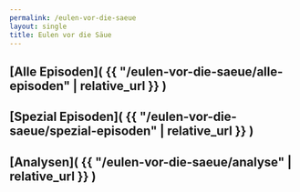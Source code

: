 ```yaml
---
permalink: /eulen-vor-die-saeue
layout: single
title: Eulen vor die Säue
---
```



## [Alle Episoden]( {{ "/eulen-vor-die-saeue/alle-episoden" | relative_url  }} )
## [Spezial Episoden]( {{ "/eulen-vor-die-saeue/spezial-episoden" | relative_url  }} )
## [Analysen]( {{ "/eulen-vor-die-saeue/analyse" | relative_url  }} )